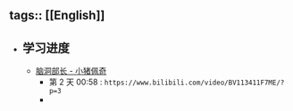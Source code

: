 tags:: [[English]]
---

- ## 学习进度
	- [脑洞部长 - 小猪佩奇](https://www.bilibili.com/video/BV113411F7ME/?p=2)
		- 第 2 天  00:58 : `https://www.bilibili.com/video/BV113411F7ME/?p=3`
		-